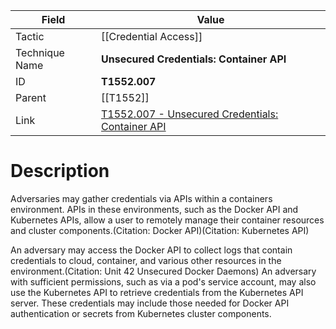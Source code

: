 
|Field|Value|
|---|---|
|Tactic|[[Credential Access]]|
|Technique Name|**Unsecured Credentials: Container API**|
|ID|**T1552.007**|
|Parent|[[T1552]]|
|Link|[T1552.007 - Unsecured Credentials: Container API](https://attack.mitre.org/techniques/T1552/007)|

# Description

Adversaries may gather credentials via APIs within a containers environment. APIs in these environments, such as the Docker API and Kubernetes APIs, allow a user to remotely manage their container resources and cluster components.(Citation: Docker API)(Citation: Kubernetes API)

An adversary may access the Docker API to collect logs that contain credentials to cloud, container, and various other resources in the environment.(Citation: Unit 42 Unsecured Docker Daemons) An adversary with sufficient permissions, such as via a pod's service account, may also use the Kubernetes API to retrieve credentials from the Kubernetes API server. These credentials may include those needed for Docker API authentication or secrets from Kubernetes cluster components. 